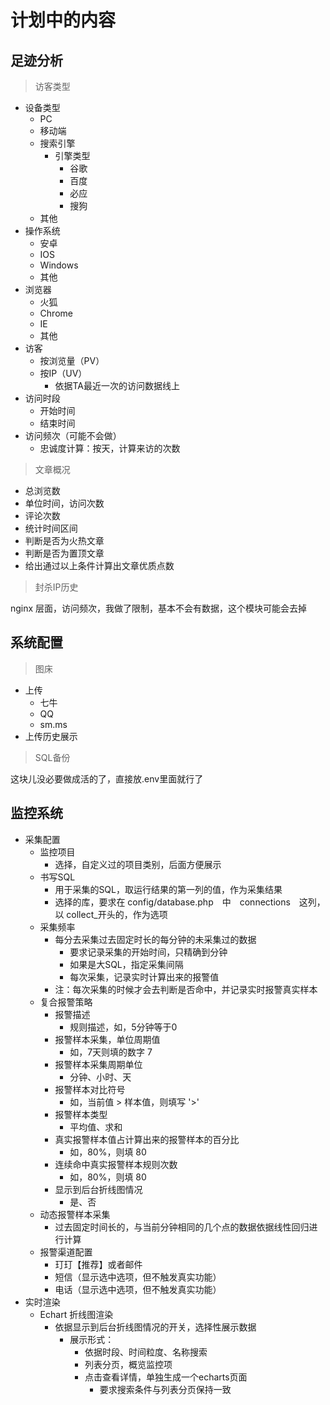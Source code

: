 # 计划中的内容

## 足迹分析

> 访客类型

* 设备类型
    - PC
    - 移动端
    - 搜索引擎
        * 引擎类型
            - 谷歌
            - 百度
            - 必应
            - 搜狗
    - 其他
* 操作系统
    - 安卓
    - IOS
    - Windows
    - 其他
* 浏览器
    - 火狐
    - Chrome
    - IE
    - 其他
* 访客
    - 按浏览量（PV）
    - 按IP（UV）
        - 依据TA最近一次的访问数据线上
* 访问时段
    - 开始时间
    - 结束时间
* 访问频次（可能不会做）
    - 忠诚度计算：按天，计算来访的次数
    
> 文章概况

* 总浏览数
* 单位时间，访问次数
* 评论次数
* 统计时间区间
* 判断是否为火热文章
* 判断是否为置顶文章
* 给出通过以上条件计算出文章优质点数

> 封杀IP历史
    
nginx 层面，访问频次，我做了限制，基本不会有数据，这个模块可能会去掉

## 系统配置

> 图床

* 上传
    - 七牛
    - QQ
    - sm.ms
* 上传历史展示

> SQL备份

这块儿没必要做成活的了，直接放.env里面就行了


## 监控系统

* 采集配置
    - 监控项目
        - 选择，自定义过的项目类别，后面方便展示
    - 书写SQL
        - 用于采集的SQL，取运行结果的第一列的值，作为采集结果
        - 选择的库，要求在 config/database.php　中　connections　这列，以 collect_开头的，作为选项
    - 采集频率
        - 每分去采集过去固定时长的每分钟的未采集过的数据
            - 要求记录采集的开始时间，只精确到分钟
            - 如果是大SQL，指定采集间隔
            - 每次采集，记录实时计算出来的报警值
        - 注：每次采集的时候才会去判断是否命中，并记录实时报警真实样本
    - 复合报警策略
        - 报警描述
            - 规则描述，如，5分钟等于0
        - 报警样本采集，单位周期值
            - 如，7天则填的数字 7
        - 报警样本采集周期单位
            - 分钟、小时、天
        - 报警样本对比符号
            - 如，当前值 > 样本值，则填写 '>'
        - 报警样本类型
            - 平均值、求和
        - 真实报警样本值占计算出来的报警样本的百分比
            - 如，80%，则填 80
        - 连续命中真实报警样本规则次数
            - 如，80%，则填 80
        - 显示到后台折线图情况
            - 是、否
    - 动态报警样本采集
        - 过去固定时间长的，与当前分钟相同的几个点的数据依据线性回归进行计算
    - 报警渠道配置
        - 玎玎【推荐】或者邮件
        - 短信（显示选中选项，但不触发真实功能）
        - 电话（显示选中选项，但不触发真实功能）
* 实时渲染
    * Echart 折线图渲染
        * 依据显示到后台折线图情况的开关，选择性展示数据
            - 展示形式：
                - 依据时段、时间粒度、名称搜索
                - 列表分页，概览监控项
                - 点击查看详情，单独生成一个echarts页面
                    - 要求搜索条件与列表分页保持一致